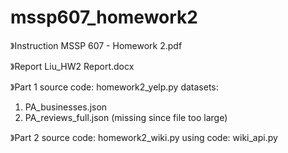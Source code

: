 # mssp607_homework2
》Instruction
MSSP 607 - Homework 2.pdf

》Report
Liu_HW2 Report.docx

》Part 1
source code: homework2_yelp.py
datasets:
1. PA_businesses.json
2. PA_reviews_full.json (missing since file too large)

》Part 2
source code: homework2_wiki.py
using code: wiki_api.py
